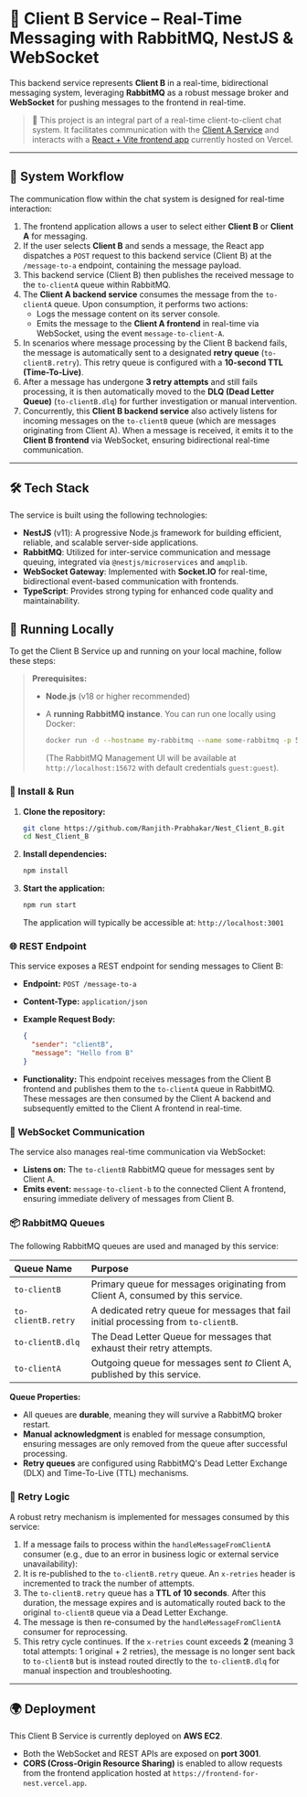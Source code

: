 # 📡 Client B Service – Real-Time Messaging with RabbitMQ, NestJS & WebSocket

This backend service represents **Client B** in a real-time, bidirectional messaging system, leveraging **RabbitMQ** as a robust message broker and **WebSocket** for pushing messages to the frontend in real-time.

> 🧠 This project is an integral part of a real-time client-to-client chat system. It facilitates communication with the [Client A Service](https://github.com/Ranjith-Prabhakar/Nest_Client_A) and interacts with a [React + Vite frontend app](https://github.com/Ranjith-Prabhakar/Frontend_For_Nest.git) currently hosted on Vercel.

---

## 🔄 System Workflow

The communication flow within the chat system is designed for real-time interaction:

1.  The frontend application allows a user to select either **Client B** or **Client A** for messaging.
2.  If the user selects **Client B** and sends a message, the React app dispatches a `POST` request to this backend service (Client B) at the `/message-to-a` endpoint, containing the message payload.
3.  This backend service (Client B) then publishes the received message to the `to-clientA` queue within RabbitMQ.
4.  The **Client A backend service** consumes the message from the `to-clientA` queue. Upon consumption, it performs two actions:
    - Logs the message content on its server console.
    - Emits the message to the **Client A frontend** in real-time via WebSocket, using the event `message-to-client-A`.
5.  In scenarios where message processing by the Client B backend fails, the message is automatically sent to a designated **retry queue** (`to-clientB.retry`). This retry queue is configured with a **10-second TTL (Time-To-Live)**.
6.  After a message has undergone **3 retry attempts** and still fails processing, it is then automatically moved to the **DLQ (Dead Letter Queue)** (`to-clientB.dlq`) for further investigation or manual intervention.
7.  Concurrently, this **Client B backend service** also actively listens for incoming messages on the `to-clientB` queue (which are messages originating from Client A). When a message is received, it emits it to the **Client B frontend** via WebSocket, ensuring bidirectional real-time communication.

---

## 🛠️ Tech Stack

The service is built using the following technologies:

- **NestJS** (v11): A progressive Node.js framework for building efficient, reliable, and scalable server-side applications.
- **RabbitMQ**: Utilized for inter-service communication and message queuing, integrated via `@nestjs/microservices` and `amqplib`.
- **WebSocket Gateway**: Implemented with **Socket.IO** for real-time, bidirectional event-based communication with frontends.
- **TypeScript**: Provides strong typing for enhanced code quality and maintainability.

## 🚀 Running Locally

To get the Client B Service up and running on your local machine, follow these steps:

> **Prerequisites:**
>
> - **Node.js** (v18 or higher recommended)
> - A **running RabbitMQ instance**. You can run one locally using Docker:
>
>   ```bash
>   docker run -d --hostname my-rabbitmq --name some-rabbitmq -p 5672:5672 -p 15672:15672 rabbitmq:3-management
>   ```
>
>   (The RabbitMQ Management UI will be available at `http://localhost:15672` with default credentials `guest:guest`).

### 🔧 Install & Run

1.  **Clone the repository:**

    ```bash
    git clone https://github.com/Ranjith-Prabhakar/Nest_Client_B.git
    cd Nest_Client_B
    ```

2.  **Install dependencies:**

    ```bash
    npm install
    ```

3.  **Start the application:**

    ```bash
    npm run start
    ```

    The application will typically be accessible at: `http://localhost:3001`

### 🌐 REST Endpoint

This service exposes a REST endpoint for sending messages to Client B:

- **Endpoint:** `POST /message-to-a`
- **Content-Type:** `application/json`
- **Example Request Body:**

  ```json
  {
    "sender": "clientB",
    "message": "Hello from B"
  }
  ```

- **Functionality:** This endpoint receives messages from the Client B frontend and publishes them to the `to-clientA` queue in RabbitMQ. These messages are then consumed by the Client A backend and subsequently emitted to the Client A frontend in real-time.

### 📡 WebSocket Communication

The service also manages real-time communication via WebSocket:

- **Listens on:** The `to-clientB` RabbitMQ queue for messages sent by Client A.
- **Emits event:** `message-to-client-b` to the connected Client A frontend, ensuring immediate delivery of messages from Client B.

### 📦 RabbitMQ Queues

The following RabbitMQ queues are used and managed by this service:

| Queue Name         | Purpose                                                                              |
| :----------------- | :----------------------------------------------------------------------------------- |
| `to-clientB`       | Primary queue for messages originating from Client A, consumed by this service.      |
| `to-clientB.retry` | A dedicated retry queue for messages that fail initial processing from `to-clientB`. |
| `to-clientB.dlq`   | The Dead Letter Queue for messages that exhaust their retry attempts.                |
| `to-clientA`       | Outgoing queue for messages sent _to_ Client A, published by this service.           |

**Queue Properties:**

- All queues are **durable**, meaning they will survive a RabbitMQ broker restart.
- **Manual acknowledgment** is enabled for message consumption, ensuring messages are only removed from the queue after successful processing.
- **Retry queues** are configured using RabbitMQ's Dead Letter Exchange (DLX) and Time-To-Live (TTL) mechanisms.

### 🔁 Retry Logic

A robust retry mechanism is implemented for messages consumed by this service:

1.  If a message fails to process within the `handleMessageFromClientA` consumer (e.g., due to an error in business logic or external service unavailability):
2.  It is re-published to the `to-clientB.retry` queue. An `x-retries` header is incremented to track the number of attempts.
3.  The `to-clientB.retry` queue has a **TTL of 10 seconds**. After this duration, the message expires and is automatically routed back to the original `to-clientB` queue via a Dead Letter Exchange.
4.  The message is then re-consumed by the `handleMessageFromClientA` consumer for reprocessing.
5.  This retry cycle continues. If the `x-retries` count exceeds **2** (meaning 3 total attempts: 1 original + 2 retries), the message is no longer sent back to `to-clientB` but is instead routed directly to the `to-clientB.dlq` for manual inspection and troubleshooting.

---

## 🌍 Deployment

This Client B Service is currently deployed on **AWS EC2**.

- Both the WebSocket and REST APIs are exposed on **port 3001**.
- **CORS (Cross-Origin Resource Sharing)** is enabled to allow requests from the frontend application hosted at `https://frontend-for-nest.vercel.app`.
